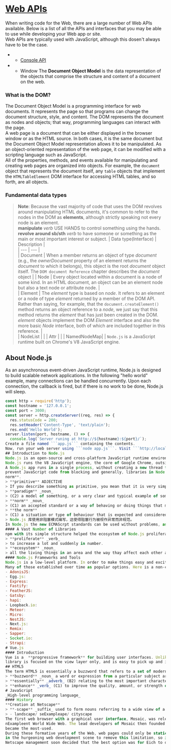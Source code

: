 # [Web APIs](https://developer.mozilla.org/en-US/docs/Web/API)  
When writing code for the Web, there are a large number of Web APIs available. Below is a list of all the APIs and interfaces that you may be able to use while developing your Web app or site.  
Web APIs are typically used with JavaScript, although this dosen't always have to be the case.
- - [Console API](https://developer.mozilla.org/en-US/docs/Web/API/Console_API)
- - Window
The **Document Object Model** is the data representation of the objects that comprise the structure and content of a document on the web.  
### What is the DOM?  
The Document Object Model is a programming interface for web documents. It represents the page so that programs can change the document structure, style, and content.
The DOM represents the document as nodes and objects; that way, programming languages can interact with the page.  
A web page is a document that can be either displayed in the browser window or as the HTML source. 
In both cases, it is the same document but the Document Object Model representation allows it to be manipulated.
As an object-oriented representation of the web page, it can be modified with a scripting language such as JavaScript.  
All of the properties, methods, and events available for manipulating and creating web pages are organized into objects. For example, the ```document``` object that represents the document itself, any ```table``` objects that implement the ```HTMLTableElement``` DOM interface for accessing HTML tables, and so forth, are all objects.  
### Fundamental data types  
> **Note**: Because the vast majority of code that uses the DOM revolves around manipulating HTML documents, it's common to refer to the nodes in the DOM as **elements**,
> although strictly speaking not every node is an element.  
> **manipulate** _verb_ USE HANDS to control something using the hands.  
> **revolve around sb/sth** _verb_ to have someone or something as the main or most important interest or subject.
| Data type(Interface) | Description |  
| --- | --- |  
| Document | When a member returns an object of type _document_ (e.g., the _ownerDocument_ property of an element returns the _document_ to which it belongs), this object is the root _document_ object itself. The ```DOM document Reference``` chapter describes the _document_ object |
| Node | Every object located within a document is a node of some kind. In an HTML document, an object can be an element node but also a text node or attribute node. |  
| Element | The _element_ type is based on _node_. It refers to an element or a node of type _element_ returned by a member of the DOM API. Rather than saying, for example, that  the ```document.createElement()``` method returns an object reference to a _node_, we just say that this method returns the _element_ that has just been created in the DOM. _element_ objects implement the DOM _Element_ interface and also the more basic _Node_ interface, both of which are included together in this reference. |  
| NodeList | | 
| Attr | | 
| NamedNodeMap| | 
```Node.js``` is a JavaScript runtime built on Chrome's V8 JavaScript engine.  
## About Node.js  
As an asynchronous event-driven JavaScript runtime, Node.js is designed to build scalable network applications. 
In the following "hello world" example, many connections can be handled concurrently. Upon each connection, the
callback is fired, but if there is no work to be done, Node.js will sleep.  
``` Node.js
const http = require('http');  
const hostname = '127.0.0.1';
const port = 3000;  
const server = http.createServer((req, res) => {
  res.statusCode = 200;
  res.setHeader('Content-Type', 'text/plain');
  res.end('Hello World');
server.listen(port, hostname, () => {
  console.log(`Server runing at http://${hostname}:${port}/`);
Create a file named ```app.js``` containing the contents.  
Now, run your web server using ```node app.js```. Visit ```http://localhost:3000``` and you will see a message saying "Hello World".  
## Introduction to Node.js  
Node.js is an open-source and cross-platform JavaScript runtime environment. It is a popular tool for almost any kind of project!  
Node.js runs the V8 JavaScript engine, the core of Google Chrome, outside of the browser. This allows Node.js to be very performant.  
A Node.js app runs in a single process, without creating a new thread for every request. Node.js provides a set of asynchronous I/O **primitives** in its standard library that 
prevent JavaScript code from blocking and generally, libraries in Node.js are written using non-blocking **paradigms**, making blocking behavior the exception rather than **the 
norm**.  
> **primitive** ADJECTIVE  
> If you describe something as primitive, you mean that it is very simple in style or very old-fashioned.  
> **paradigm** _noun_   
> (C2) a model of something, or a very clear and typical example of something.  
> **norm** _noun_  
> (C1) an accepted standard or a way of behaving or doing things that most people agree with.  
> **the norm**  
> (C1) a situation or type of behaviour that is expected and considered to be typcial.  
> Node.js 库使用非阻塞模式编写，这使得阻塞行为被视作异常而非规范。
In Node.js the new ECMAScrpt standards can be used without problems, as you don't have to wait for all your users to update their brosers - you are in charge of deciding which ECMAScript version to use by changing the Node.js version, and you can also enable specific experimental features by running Node.js with flags.  
#### A Vast Number of Libraries  
npm with its simple structure helped the ecosystem of Node.js proliferate, and now the npm registry hosts over 1,000,000 open source packages you can freely use.   
> **proliferate** _verb_  
> to increase a lot and suddenly in number.  
> **ecosystem** _noun_  
> all the living things in an area and the way thay affect each other and the environment.
#### Node.js Frameworks and Tools  
Node.js is a low-level platform. In order to make things easy and exciting for developers, thousands of libraries were built upon Node.js by the community.  
Many of those established over time as popular options. Here is a non-comprehensive list of the ones worth learning:  
- AdonisJS:  
- Egg.js:  
- Express:
- Fastify:  
- FeatherJS:  
- Gatsby:  
- hapi:  
- Loopback.io:  
- Meteor:  
- Micro:  
- NestJS:  
- Next.js:  
- Remix:  
- Sapper:  
- Socket.io:  
- Strapi:  
# Vue.js  
#### Introduction  
Vue is a  **progressive framework** for building user interfaces. Unlike other monolithic frameworks, Vue is designed from the ground up to be incrementally adoptable. The core
library is focused on the view layer only, and is easy to pick up and integrate with other libraries or existing projects. On the other hand, Vue is also perfectly capable of powering sophisticated Single-page Applications when used in combination with modern tooling and supporting libraries.
## HTML5  
The term HTML5 is essentially a buzzword that refers to a set of modern web technologies. This includes the HTML Living Standard, along with JavaScript APIs to enhance storage, multimedia, and hardware access.
> **buzzword** _noun_ a word or expression from a particular subject area that has become fashionable by being used a lot, especially on television and in the newspaper.   
> **essentially** _adverb_ (B2) relating to the most important characteristics or ideas of something.  
> **enhance** _verb_ (C1) to improve the quality, amount, or strength of something.
# JavaScript  
_High-level programming language_  
#### History  
**Creation at Netscape**   
> **-scape** _suffix_ used to form nouns referring to a wide view of a place, often one represented in a picture.  
> - landscape/ seExampleape/ cityscape  
The first web browser with a graphical user interface, Mosaic, was released in 1993. Accessible to non-technical people, it played a prominent role in the rapid growth of the 
nExampleent World Wide Web. The lead developers of Mosaic then founded the Netscape corporation, which released a more polished browser, Netscape Navigator, in 1994. This quickly
became the most-used.
During these formative years of the Web, web pages could only be static, lacking the capability for dynamic behavior after the page was loaded in the browser. There was a desire
in the hurgeoning web development scene to remove this limitation, so in 1995, Netscape decided to add a scripting language to Navigator. They pursued two routes to achieve this: collaborating with Sun Microsystems to embed the Java programming language, while also hiring Brendan Eich to embed the Scheme language.  
Netscape management soon decided that the best option was for Eich to devise a new language, with syntax similar to Java and less like Scheme or other extant scripting languages. Although the new language and its interpreter implementation were called LiveScript when first shipped as part of a Navigator beta in September 1995, the name was changed to JavaScript for the official release in December.

